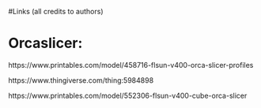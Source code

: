 #Links (all credits to authors)
<h1>Orcaslicer:</h1> <p></p> 
https://www.printables.com/model/458716-flsun-v400-orca-slicer-profiles <p></p>
https://www.thingiverse.com/thing:5984898 <p></p>
https://www.printables.com/model/552306-flsun-v400-cube-orca-slicer <p></p>
